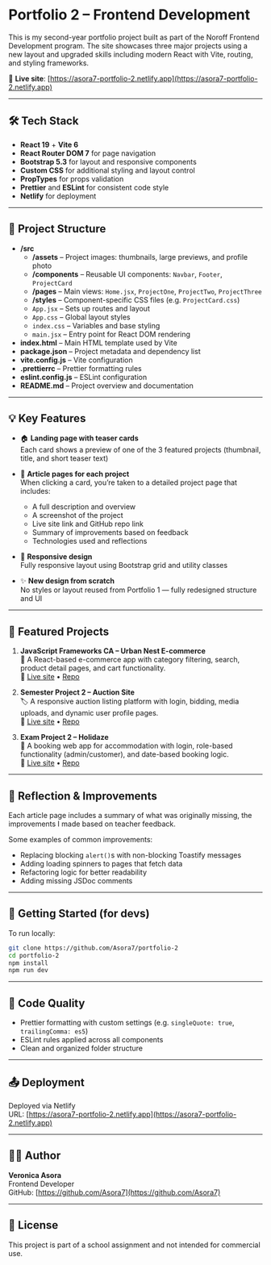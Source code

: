 #  Portfolio 2 – Frontend Development

This is my second-year portfolio project built as part of the Noroff Frontend Development program. The site showcases three major projects using a new layout and upgraded skills including modern React with Vite, routing, and styling frameworks.

🔗 **Live site**: [https://asora7-portfolio-2.netlify.app](https://asora7-portfolio-2.netlify.app)

---

## 🛠️ Tech Stack

- **React 19** + **Vite 6**
- **React Router DOM 7** for page navigation
- **Bootstrap 5.3** for layout and responsive components
- **Custom CSS** for additional styling and layout control
- **PropTypes** for props validation
- **Prettier** and **ESLint** for consistent code style
- **Netlify** for deployment

---

## 📁 Project Structure

- **/src**
  - **/assets** – Project images: thumbnails, large previews, and profile photo
  - **/components** – Reusable UI components: `Navbar`, `Footer`, `ProjectCard`
  - **/pages** – Main views: `Home.jsx`, `ProjectOne`, `ProjectTwo`, `ProjectThree`
  - **/styles** – Component-specific CSS files (e.g. `ProjectCard.css`)
  - `App.jsx` – Sets up routes and layout
  - `App.css` – Global layout styles
  - `index.css` – Variables and base styling
  - `main.jsx` – Entry point for React DOM rendering
- **index.html** – Main HTML template used by Vite
- **package.json** – Project metadata and dependency list
- **vite.config.js** – Vite configuration
- **.prettierrc** – Prettier formatting rules
- **eslint.config.js** – ESLint configuration
- **README.md** – Project overview and documentation


---

## 💡 Key Features

- 🏠 **Landing page with teaser cards**  
  Each card shows a preview of one of the 3 featured projects (thumbnail, title, and short teaser text)

- 📄 **Article pages for each project**  
  When clicking a card, you’re taken to a detailed project page that includes:
  - A full description and overview
  - A screenshot of the project
  - Live site link and GitHub repo link
  - Summary of improvements based on feedback
  - Technologies used and reflections

- 📱 **Responsive design**  
  Fully responsive layout using Bootstrap grid and utility classes

- ✨ **New design from scratch**  
  No styles or layout reused from Portfolio 1 — fully redesigned structure and UI

---

## 🧩 Featured Projects

1. **JavaScript Frameworks CA – Urban Nest E-commerce**  
   🛒 A React-based e-commerce app with category filtering, search, product detail pages, and cart functionality.  
   🔗 [Live site](https://urbannestecom.netlify.app) • [Repo](https://github.com/Asora7/course-assignment-ecom)

2. **Semester Project 2 – Auction Site**  
   🏷️ A responsive auction listing platform with login, bidding, media uploads, and dynamic user profile pages.  
   🔗 [Live site](https://asora-auction-site.netlify.app) • [Repo](https://github.com/Asora7/semester-project-2)

3. **Exam Project 2 – Holidaze**  
   🏨 A booking web app for accommodation with login, role-based functionality (admin/customer), and date-based booking logic.  
   🔗 [Live site](https://holidaze-asora.netlify.app) • [Repo](https://github.com/Asora7/holidaze)

---

## 📄 Reflection & Improvements

Each article page includes a summary of what was originally missing, the improvements I made based on teacher feedback.

Some examples of common improvements:
- Replacing blocking `alert()`s with non-blocking Toastify messages
- Adding loading spinners to pages that fetch data
- Refactoring logic for better readability
- Adding missing JSDoc comments

---

## 🚀 Getting Started (for devs)

To run locally:

```bash
git clone https://github.com/Asora7/portfolio-2
cd portfolio-2
npm install
npm run dev
```

---

## 🧼 Code Quality

- Prettier formatting with custom settings (e.g. `singleQuote: true`, `trailingComma: es5`)
- ESLint rules applied across all components
- Clean and organized folder structure

---

## 📤 Deployment

Deployed via Netlify  
URL: [https://asora7-portfolio-2.netlify.app](https://asora7-portfolio-2.netlify.app)

---

## 👩‍💻 Author

**Veronica Asora**  
Frontend Developer  
GitHub: [https://github.com/Asora7](https://github.com/Asora7)

---

## 📜 License

This project is part of a school assignment and not intended for commercial use.
